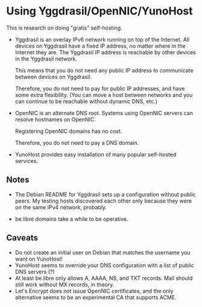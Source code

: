 # Using Yggdrasil/OpenNIC/YunoHost

This is research on doing "gratis" self-hosting.

* Yggdrasil is an overlay IPv6 network running on top of the Internet.
  All devices on Yggdrasil have a fixed IP address, no matter where in the Internet they are.
  The Yggdrasil IP address is reachable by other devices in the Yggdrasil network.

  This means that you do not need any public IP address to communicate between devices on Yggdrasil.

  Therefore, you do not need to pay for public IP addresses, and have some extra flexibility.
  (You can move a host between networks and you can continue to be reachable without dynamic DNS, etc.)

* OpenNIC is an alternate DNS root.
  Systems using OpenNIC servers can resolve hostnames on OpenNIC.

  Registering OpenNIC domains has no cost.

  Therefore, you do not need to pay a DNS domain.

* YunoHost provides easy installation of many popular self-hosted services.

## Notes

* The Debian README for Yggdrasil sets up a configuration without public peers.
  My testing hosts discovered each other only because they were on the same IPv4 network, probably.

* be.libre domains take a while to be operative.

## Caveats

* Do not create an initial user on Debian that matches the username you want on YunoHost!
* YunoHost seems to override your DNS configuration with a list of public DNS servers (?)
* At least be.libre only allows A, AAAA, NS, and TXT records.
  Mail should still work without MX records, in theory.
* Let's Encrypt does not issue OpenNIC certificates, and the only alternative seems to be an experimental CA that supports ACME.
